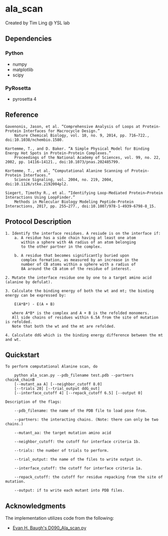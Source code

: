 # ala_scan
Created by Tim Ling @ YSL lab

## Dependencies

### Python
* numpy
* matplotlib
* scipy

### PyRosetta
* pyrosetta 4


## Reference
	
	Gavenonis, Jason, et al. “Comprehensive Analysis of Loops at Protein-Protein Interfaces for Macrocycle Design.” 
		Nature Chemical Biology, vol. 10, no. 9, 2014, pp. 716–722., doi:10.1038/nchembio.1580.
	
	Kortemme, T., and D. Baker. “A Simple Physical Model for Binding Energy Hot Spots in Protein-Protein Complexes.” 
		Proceedings of the National Academy of Sciences, vol. 99, no. 22, 2002, pp. 14116–14121., doi:10.1073/pnas.202485799.
	
	Kortemme, T., et al. “Computational Alanine Scanning of Protein-Protein Interfaces.” 
		Science Signaling, vol. 2004, no. 219, 2004, doi:10.1126/stke.2192004pl2.
	
	Siegert, Timothy R., et al. “Identifying Loop-Mediated Protein–Protein Interactions Using LoopFinder.” 
		Methods in Molecular Biology Modeling Peptide-Protein Interactions, 2017, pp. 255–277., doi:10.1007/978-1-4939-6798-8_15.	

## Protocol Description

	1. Identify the interface residues. A resiude is on the interface if:
		a. A residue has a side chain having at least one atom 
		   within a sphere with 4A radius of an atom belonging 
		   to the other partner in the complex.

		b. A residue that becomes significantly buried upon 
		   complex formation, as measured by an increase in the
		   number of CB atoms within a sphere with a radius of 
		   8A around the CB atom of the residue of interest.
	
	2. Mutate the interface residue one by one to a target amino acid (alanine by defulat).

	3. Calculate the binding energy of both the wt and mt; the binding energy can be expressed by:
	
		E(A*B*) - E(A + B)

	   where A*B* is the complex and A + B is the refolded monomers.
	   All side chains of residues within 6.5A from the site of mutation is refolded. 
	   Note that both the wt and the mt are refolded.

	4. Calculate ddG which is the binding energy difference between the mt and wt.

## Quickstart
	
	To perform computational Alanine scan, do 

		python ala_scan.py --pdb_filename test.pdb --partners chainA_chainB 
		[--mutant_aa A] [--neighbor_cutoff 8.0] 
		[--trials 20] [--trial_output ddG_out] 
		[--interface_cutoff 4] [--repack_cutoff 6.5] [--output 0]

	Description of the flags:

		--pdb_filename: the name of the PDB file to load pose from. 

		--partners: the interacting chains. (Note: there can only be two chains.)

		--mutant_aa: the target mutation amino acid

		--neighbor_cutoff: the cutoff for interface criteria 1b. 

		--trials: the number of trials to perform.

		--trial_output: the name of the files to write output in.

		--interface_cutoff: the cutoff for interface criteria 1a. 

		--repack_cutoff: the cutoff for residue repacking from the site of mutation.

		--output: if to write each mutant into PDB files.

## Acknowledgments
The implementation utilizes code from the following:
* [Evan H. Baugh's D090_Ala_scan.py](https://graylab.jhu.edu/pyrosetta/downloads/scripts/demo/D090_Ala_scan.py)





